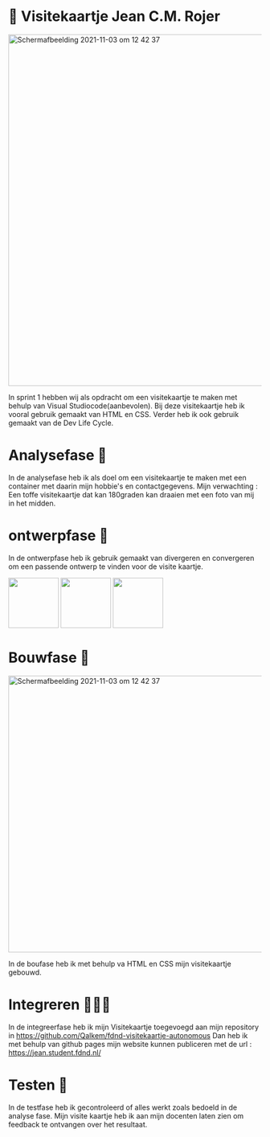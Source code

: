 # 🎫 Visitekaartje Jean C.M. Rojer
 <img width="900"  height="700" alt="Schermafbeelding 2021-11-03 om 12 42 37" src="https://user-images.githubusercontent.com/76013244/140653625-159efd59-a20e-4ea7-83a5-417de78ce861.png">

In sprint 1 hebben wij als opdracht om een visitekaartje te maken met behulp van Visual Studiocode(aanbevolen). 
Bij deze visitekaartje heb ik vooral gebruik gemaakt van HTML en CSS. 
Verder heb ik ook gebruik gemaakt van de Dev Life Cycle. 


# Analysefase 🔎

In de analysefase heb ik als doel om een visitekaartje te maken met een container met daarin mijn hobbie's en  contactgegevens.
Mijn verwachting : Een toffe visitekaartje  dat kan 180graden kan draaien met een foto van mij in het midden. 

# ontwerpfase 🎨

In de ontwerpfase heb ik  gebruik gemaakt van divergeren en convergeren om een passende ontwerp te vinden voor de visite kaartje. 
<p float="left">
  <img src="https://user-images.githubusercontent.com/76013244/140653080-df261b7c-afbf-4551-becf-d811a711adba.png" width="100" />
  <img src="https://user-images.githubusercontent.com/76013244/140653361-2b76b716-65ec-4033-bfe9-f64056ca5e19.jpg" width="100" /> 
  <img src="https://user-images.githubusercontent.com/76013244/140653516-af539a39-8f48-4326-9388-298ee9b6b643.jpg" width="100" />
</p>

 
 
 # Bouwfase 👷
 
 <img width="728"  height="551" alt="Schermafbeelding 2021-11-03 om 12 42 37" src="https://user-images.githubusercontent.com/76013244/140655986-b48283f7-bcfe-49fc-b10a-b0ca7cdffcdc.png">
 

 In de boufase heb ik met behulp va HTML en CSS mijn visitekaartje gebouwd.
 

 
 
 # Integreren 👨🏻‍💻
 
 In de integreerfase  heb ik mijn Visitekaartje toegevoegd aan mijn repository in https://github.com/Qalkem/fdnd-visitekaartje-autonomous
 Dan heb ik met behulp van github pages mijn website kunnen publiceren met de url : https://jean.student.fdnd.nl/  
 
 # Testen 🚀
 
 In de testfase heb ik gecontroleerd of alles werkt zoals bedoeld in de analyse fase. Mijn visite kaartje heb ik aan mijn docenten laten zien om feedback te ontvangen over het resultaat.
